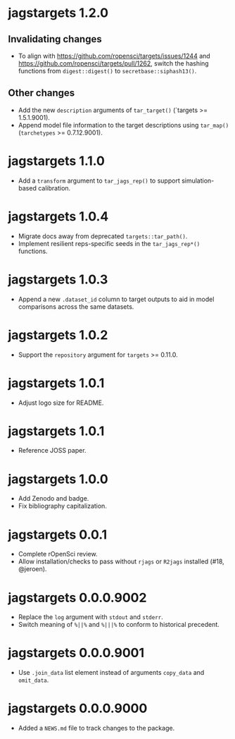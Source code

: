 # jagstargets 1.2.0

## Invalidating changes

* To align with https://github.com/ropensci/targets/issues/1244 and https://github.com/ropensci/targets/pull/1262, switch the hashing functions from `digest::digest()` to `secretbase::siphash13()`.

## Other changes

* Add the new `description` arguments of `tar_target()` (`targets >= 1.5.1.9001).
* Append model file information to the target descriptions using `tar_map()` (`tarchetypes` >= 0.7.12.9001).

# jagstargets 1.1.0

* Add a `transform` argument to `tar_jags_rep()` to support simulation-based calibration.

# jagstargets 1.0.4

* Migrate docs away from deprecated `targets::tar_path()`.
* Implement resilient reps-specific seeds in the `tar_jags_rep*()` functions.

# jagstargets 1.0.3

* Append a new `.dataset_id` column to target outputs to aid in model comparisons across the same datasets.

# jagstargets 1.0.2

* Support the `repository` argument for `targets` >= 0.11.0.

# jagstargets 1.0.1

* Adjust logo size for README.

# jagstargets 1.0.1

* Reference JOSS paper.

# jagstargets 1.0.0

* Add Zenodo and badge.
* Fix bibliography capitalization.

# jagstargets 0.0.1

* Complete rOpenSci review.
* Allow installation/checks to pass without `rjags` or `R2jags` installed (#18, @jeroen).

# jagstargets 0.0.0.9002

* Replace the `log` argument with `stdout` and `stderr`.
* Switch meaning of `%||%` and `%|||%` to conform to historical precedent.

# jagstargets 0.0.0.9001

* Use `.join_data` list element instead of arguments `copy_data` and `omit_data`.

# jagstargets 0.0.0.9000

* Added a `NEWS.md` file to track changes to the package.
